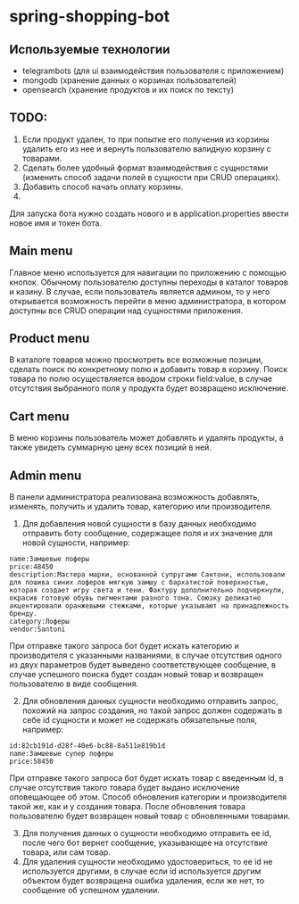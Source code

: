 # spring-shopping-bot
## Используемые технологии
- telegrambots (для ui взаимодействия пользователя с приложением)
- mongodb (хранение данных о корзинах пользователей)
- opensearch (хранение продуктов и их поиск по тексту)

## TODO:
1. Если продукт удален, то при попытке его получения из корзины
   удалить его из нее и вернуть пользователю валидную корзину с
   товарами.
2. Сделать более удобный формат взаимодействия с сущностями (изменить
   способ задачи полей в сущности при CRUD операциях).
3. Добавить способ начать оплату корзины.
4. 

Для запуска бота нужно создать нового и в application.properties
ввести новое имя и токен бота.

## Main menu
Главное меню используется для навигации по приложению с помощью кнопок.
Обычному пользователю доступны переходы в каталог товаров и казину.
В случае, если пользователь является админом, то у него открывается
возможность перейти в меню администратора, в котором доступны все CRUD
операции над сущностями приложения.

## Product menu
В каталоге товаров можно просмотреть все возможные позиции, сделать
поиск по конкретному полю и добавить товар в корзину. Поиск товара
по полю осуществляется вводом строки field:value, в случае отсутствия
выбранного поля у продукта будет возвращено исключение.

## Cart menu
В меню корзины пользователь может добавлять и удалять продукты, а
также увидеть суммарную цену всех позиций в ней.

## Admin menu
В панели администратора реализована возможность добавлять, изменять,
получить и удалить товар, категорию или производителя.
1. Для добавления новой сущности в базу данных необходимо отправить
   боту сообщение, содержащее поля и их значение для новой сущности,
   например:
```
name:Замшевые лоферы
price:48450
description:Мастера марки, основанной супругами Сантони, использовали для пошива синих лоферов мягкую замшу с бархатистой поверхностью, которая создает игру света и тени. Фактуру дополнительно подчеркнули, окрасив готовую обувь пигментами разного тона. Союзку деликатно акцентировали оранжевыми стежками, которые указывают на принадлежность бренду.
category:Лоферы
vendor:Santoni
```
При отправке такого запроса бот будет искать категорию и производителя
с указанными названиями, в случае отсутствия одного из двух параметров
будет выведено соответствующее сообщение, в случае успешного поиска
будет создан новый товар и возвращен пользователю в виде сообщения.

2. Для обновления данных сущности необходимо отправить запрос, похожий
   на запрос создания, но такой запрос должен содержать в себе id
   сущности и может не содержать обязательные поля, например:
```
id:82cb191d-d28f-40e6-bc88-8a511e819b1d
name:Замшевые супер лоферы
price:58450
```
При отправке такого запроса бот будет искать товар с введенным id,
в случае отсутствия такого товара будет выдано исключение оповещающее
об этом. Способ обновления категории и производителя такой же, как и
у создания товара. После обновления товара пользователю будет возвращен
новый товар с обновленными товарами.

3. Для получения данных о сущности необходимо отправить ее id,
   после чего бот вернет сообщение, указывающее на отсутствие
   товара, или сам товар.
4. Для удаления сущности необходимо удостовериться, то ее id не
   используется другими, в случае если id используется другим
   объектом будет возвращена ошибка удаления, если же нет, то
   сообщение об успешном удалении.